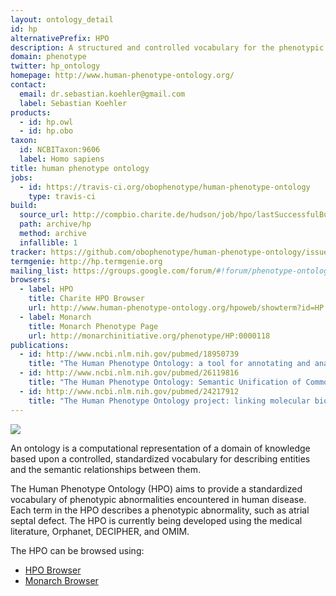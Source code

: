 ```yaml
---
layout: ontology_detail
id: hp
alternativePrefix: HPO
description: A structured and controlled vocabulary for the phenotypic features encountered in human hereditary and other disease.
domain: phenotype
twitter: hp_ontology
homepage: http://www.human-phenotype-ontology.org/
contact:
  email: dr.sebastian.koehler@gmail.com
  label: Sebastian Koehler
products:
  - id: hp.owl
  - id: hp.obo
taxon:
  id: NCBITaxon:9606
  label: Homo sapiens
title: human phenotype ontology
jobs:
  - id: https://travis-ci.org/obophenotype/human-phenotype-ontology
    type: travis-ci
build:
  source_url: http://compbio.charite.de/hudson/job/hpo/lastSuccessfulBuild/artifact/*zip*/archive.zip
  path: archive/hp
  method: archive
  infallible: 1
tracker: https://github.com/obophenotype/human-phenotype-ontology/issues/
termgenie: http://hp.termgenie.org
mailing_list: https://groups.google.com/forum/#!forum/phenotype-ontologies-editors
browsers:
  - label: HPO
    title: Charite HPO Browser
    url: http://www.human-phenotype-ontology.org/hpoweb/showterm?id=HP:0000118
  - label: Monarch
    title: Monarch Phenotype Page
    url: http://monarchinitiative.org/phenotype/HP:0000118
publications:
  - id: http://www.ncbi.nlm.nih.gov/pubmed/18950739
    title: "The Human Phenotype Ontology: a tool for annotating and analyzing human hereditary disease."
  - id: http://www.ncbi.nlm.nih.gov/pubmed/26119816
    title: "The Human Phenotype Ontology: Semantic Unification of Common and Rare Disease."
  - id: http://www.ncbi.nlm.nih.gov/pubmed/24217912
    title: "The Human Phenotype Ontology project: linking molecular biology and disease through phenotype data."
---
```


<img src="http://human-phenotype-ontology.github.io/img/HPO-logo-stacked-black.png"/>

An ontology is a computational representation of a domain of knowledge based upon a controlled, standardized vocabulary for describing entities and the semantic relationships between them.

The Human Phenotype Ontology (HPO) aims to provide a standardized vocabulary of phenotypic abnormalities encountered in human disease. Each term in the HPO describes a phenotypic abnormality, such as atrial septal defect. The HPO is currently being developed using the medical literature, Orphanet, DECIPHER, and OMIM.

The HPO can be browsed using:

 * [HPO Browser](http://www.human-phenotype-ontology.org/hpoweb/showterm?id=HP:0000118)
 * [Monarch Browser](https://monarchinitiative.org/phenotype/HP:0000118)
